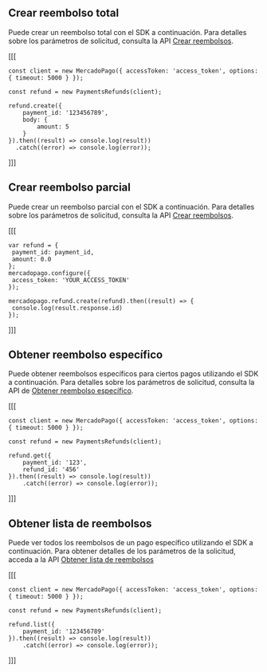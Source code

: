## Crear reembolso total

Puede crear un reembolso total con el SDK a continuación. Para detalles sobre los parámetros de solicitud, consulta la API [Crear reembolsos](/developers/es/reference/chargebacks/_payments_id_refunds/post).  

[[[
```node
const client = new MercadoPago({ accessToken: 'access_token', options: { timeout: 5000 } });

const refund = new PaymentsRefunds(client);

refund.create({
	payment_id: '123456789',
	body: {
		amount: 5
	}
}).then((result) => console.log(result))
  .catch((error) => console.log(error));
```
]]]

## Crear reembolso parcial

Puede crear un reembolso parcial con el SDK a continuación. Para detalles sobre los parámetros de solicitud, consulta la API [Crear reembolsos](/developers/es/reference/chargebacks/_payments_id_refunds/post). 

[[[
```node
var refund = {
 payment_id: payment_id,
 amount: 0.0
};
mercadopago.configure({
 access_token: 'YOUR_ACCESS_TOKEN'
});
 
mercadopago.refund.create(refund).then((result) => {
 console.log(result.response.id)
});
```
]]]

## Obtener reembolso específico

Puede obtener reembolsos específicos para ciertos pagos utilizando el SDK a continuación. Para detalles sobre los parámetros de solicitud, consulta la API de [Obtener reembolso específico](/developers/es/reference/chargebacks/_payments_id_refunds_refund_id/get).

[[[
```node
const client = new MercadoPago({ accessToken: 'access_token', options: { timeout: 5000 } });

const refund = new PaymentsRefunds(client);

refund.get({
	payment_id: '123',
	refund_id: '456'
}).then((result) => console.log(result))
	.catch((error) => console.log(error));
```
]]]

## Obtener lista de reembolsos

Puede ver todos los reembolsos de un pago específico utilizando el SDK a continuación. Para obtener detalles de los parámetros de la solicitud, acceda a la API [Obtener lista de reembolsos](/developers/es/reference/chargebacks/_payments_id_refunds/get)

[[[
```node
const client = new MercadoPago({ accessToken: 'access_token', options: { timeout: 5000 } });

const refund = new PaymentsRefunds(client);

refund.list({
	payment_id: '123456789'
}).then((result) => console.log(result))
	.catch((error) => console.log(error));
```
]]]